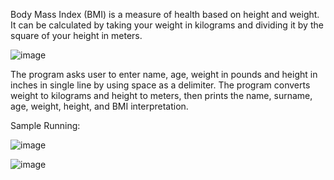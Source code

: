 Body Mass Index (BMI) is a measure of health based on height and weight. It can be calculated by taking your weight in kilograms and dividing it by the square of your height in meters.

![image](https://github.com/user-attachments/assets/06b26f41-8368-4201-9e40-8b854f2fb4ba)

The program asks user to enter name, age, weight in pounds and height in inches in single line by using space as a delimiter. The program converts weight to kilograms and height to meters, then prints the name, surname, age, weight, height, and BMI interpretation.

Sample Running:

![image](https://github.com/user-attachments/assets/290b93ed-bcc4-486a-bee8-5353264ee721)

![image](https://github.com/user-attachments/assets/a3e45dc5-fec8-4352-8cc4-fb72b3c57ec3)

